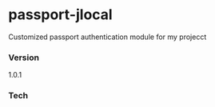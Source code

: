 # passport-jlocal

Customized passport authentication module for my projecct

### Version
1.0.1

### Tech
